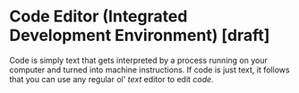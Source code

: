 # Code Editor (Integrated Development Environment) [draft]

Code is simply text that gets interpreted by a process running on your computer and turned into machine instructions. If code is just text, it follows that you can use any regular ol' _text_ editor to edit _code._

<!--
TODO
- Go on to discuss IDE
- Link to and suggest specific IDEs
-->
